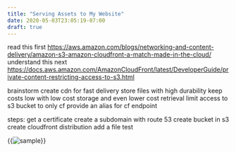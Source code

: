 ```yaml
---
title: "Serving Assets to My Website"
date: 2020-05-03T23:05:19-07:00
draft: true
---
```


read this first
https://aws.amazon.com/blogs/networking-and-content-delivery/amazon-s3-amazon-cloudfront-a-match-made-in-the-cloud/
understand this next
https://docs.aws.amazon.com/AmazonCloudFront/latest/DeveloperGuide/private-content-restricting-access-to-s3.html

brainstorm
create cdn for fast delivery
store files with high durability
keep costs low with low cost storage and even lower cost retrieval
limit access to s3 bucket to only cf
provide an alias for cf endpoint

steps:
get a certificate
create a subdomain with route 53
create bucket in s3
create cloudfront distribution
add a file
test

{{<img src="hero.jpg" alt="sample">}}
